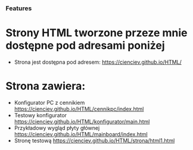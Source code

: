 ### Features
# Strony HTML tworzone przeze mnie dostępne pod adresami poniżej
-  Strona jest dostępna pod adresem: https://cienciev.github.io/HTML/
# Strona zawiera:
 - Konfigurator PC z cennikiem https://cienciev.github.io/HTML/cennikpc/index.html
 - Testowy konfigurator https://cienciev.github.io/HTML/konfigurator/main.html
 - Przykładowy wygląd płyty głównej https://cienciev.github.io/HTML/mainboard/index.html
 - Stronę testową https://cienciev.github.io/HTML/strona/html1.html

